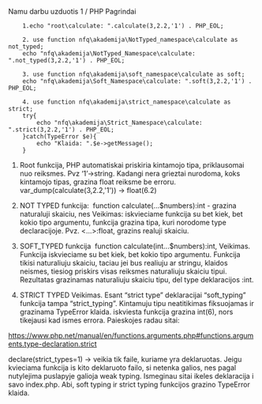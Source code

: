 Namu darbu uzduotis 1 / PHP Pagrindai

        1.echo "root\calculate: ".calculate(3,2.2,'1') . PHP_EOL;

        2. use function nfq\akademija\NotTyped_namespace\calculate as not_typed;
        echo "nfq\akademija\NotTyped_Namespace\calculate: ".not_typed(3,2.2,'1') . PHP_EOL;

        3. use function nfq\akademija\soft_namespace\calculate as soft;
        echo "nfq\akademija\Soft_Namespace\calculate: ".soft(3,2.2,'1') . PHP_EOL;

        4. use function nfq\akademija\strict_namespace\calculate as strict;
        try{
            echo "nfq\akademija\Strict_Namespace\calculate: ".strict(3,2.2,'1') . PHP_EOL;
        }catch(TypeError $e){
            echo "Klaida: ".$e->getMessage();
        }

1. Root funkcija, PHP automatiskai priskiria kintamojo tipa, priklausomai nuo reiksmes. Pvz ‘1’→string. Kadangi nera grieztai nurodoma, koks kintamojo tipas, grazina float reiksme be erroru. 
 var_dump(calculate(3,2.2,'1')) -> float(6.2)

2. NOT TYPED funkcija: 
function calculate(...$numbers):int - grazina naturaluji skaiciu, nes 
Veikimas: iskvieciame funkcija su bet kiek, bet kokio tipo argumentu, funkcija grazina tipa, kuri norodome type declaracijoje. Pvz. <...>:float, grazins realuji skaiciu. 


3. SOFT_TYPED funkcija 
function calculate(int...$numbers):int, 
Veikimas. Funkcija iskvieciame su bet kiek, bet kokio tipo argumentu. Funkcija tikisi naturaliuju skaiciu, taciau jei bus realiuju ar stringu, klaidos neismes, tiesiog priskirs visas reiksmes naturaliuju skaiciu tipui. Rezultatas grazinamas naturaliuju skaiciu tipu, del type deklaracijos :int.  

4. STRICT TYPED
Veikimas. Esant “strict type” deklaracijai “soft_typing” funkcija tampa “strict_typing”. Kintamuju tipu neatitikimas fiksuojamas ir grazinama TypeError klaida. 
iskviesta funkcija grazina int(6), nors tikejausi kad ismes errora. Paieskojes radau sitai:

https://www.php.net/manual/en/functions.arguments.php#functions.arguments.type-declaration.strict

declare(strict_types=1) -> veikia tik faile, kuriame yra deklaruotas. Jeigu kvieciama funkcija is kito deklaruoto failo, si netenka galios, nes pagal nutylejima puslapyje galioja weak typing. Ismeginau sitai ikeles deklaracija i savo index.php. Abi, soft typing ir strict typing funkcijos grazino TypeError klaida.
